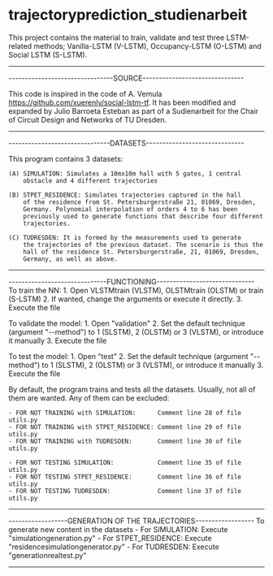 # trajectoryprediction_studienarbeit

This project contains the material to train, validate and test three
LSTM-related methods; Vanilla-LSTM (V-LSTM), Occupancy-LSTM (O-LSTM)
and Social LSTM (S-LSTM).

---------------------------------------------------------------------

--------------------------------SOURCE-------------------------------

This code is inspired in the code of A. Vemula
https://github.com/xuerenlv/social-lstm-tf. It has been modified and
expanded by Julio Barroeta Esteban as part of a Sudienarbeit for the
Chair of Circuit Design and Networks of TU Dresden.

---------------------------------------------------------------------

-------------------------------DATASETS------------------------------

This program contains 3 datasets:

    (A) SIMULATION: Simulates a 10mx10m hall with 5 gates, 1 central
        obstacle and 4 different trajectories

    (B) STPET_RESIDENCE: Simulates trajectories captured in the hall
        of the residence from St. Petersburgerstraße 21, 01069, Dresden,
        Germany. Polynomial interpolation of orders 4 to 6 has been
        previously used to generate functions that describe four different
        trajectories.

    (C) TUDRESDEN: It is formed by the measurements used to generate
        the trajectories of the previous dataset. The scenario is thus the
        hall of the residence St. Petersburgerstraße, 21, 01069, Dresden,
        Germany, as well as above.

-----------------------------------------------------------------------

------------------------------FUNCTIONING------------------------------
To train the NN:
	1. Open VLSTMtrain (VLSTM), OLSTMtrain (OLSTM) or train (S-LSTM)
	2. If wanted, change the arguments or execute it directly.
	3. Execute the file

To validate the model:
	1. Open "validation"
	2. Set the default technique (argument "--method") to 1 (SLSTM),
	   2 (OLSTM) or 3 (VLSTM), or introduce it manually
	3. Execute the file

To test the model:
	1. Open "test"
	2. Set the default technique (argument "--method") to 1 (SLSTM),
	   2 (OLSTM) or 3 (VLSTM), or introduce it manually
	3. Execute the file

By default, the program trains and tests all the datasets. Usually, not all
of them are wanted. Any of them can be excluded:

    - FOR NOT TRAINING with SIMULATION:      Comment line 28 of file utils.py
    - FOR NOT TRAINING with STPET_RESIDENCE: Comment line 29 of file utils.py
    - FOR NOT TRAINING with TUDRESDEN:       Comment line 30 of file utils.py

    - FOR NOT TESTING SIMULATION:            Comment line 35 of file utils.py
    - FOR NOT TESTING STPET_RESIDENCE:       Comment line 36 of file utils.py
    - FOR NOT TESTING TUDRESDEN:             Comment line 37 of file utils.py

------------------------------------------------------------------

------------------GENERATION OF THE TRAJECTORIES------------------
To generate new content in the datasets
    - For SIMULATION: Execute "simulationgeneration.py"
    - For STPET_RESIDENCE: Execute "residencesimulationgenerator.py"
    - For TUDRESDEN: Execute "generationrealtest.py"

-------------------------------------------------------------------
